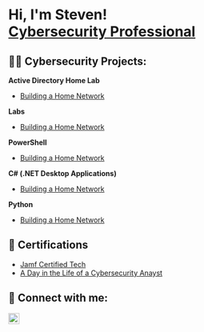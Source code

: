 <h1>Hi, I'm Steven! <br/><a href="www.linkedin.com/in/steven-campbell-862258147/">Cybersecurity Professional</a>

<h2> 👨‍💻 Cybersecurity Projects:</h2>

<b>Active Directory Home Lab</b>
  - [Building a Home Network](https://github.com/stevencampbell368/BuildingHomeNetwork)</b></i>


  <b>Labs</b>
  - [Building a Home Network](https://github.com/stevencampbell368/BuildingHomeNetwork)</b></i>

  
  <b>PowerShell</b>
  - [Building a Home Network](https://github.com/stevencampbell368/BuildingHomeNetwork)</b></i>

    
  <b>C# (.NET Desktop Applications)</b>
  - [Building a Home Network](https://github.com/stevencampbell368/BuildingHomeNetwork)</b></i>

 
  <b>Python</b>
  - [Building a Home Network](https://github.com/stevencampbell368/BuildingHomeNetwork)</b></i>

<h2> 📜 Certifications</h2>

- [Jamf Certified Tech](https://account.jamf.com/training-courses/certificate/CshVo14QYoY2BGQkMuYwUA)
- [A Day in the Life of a Cybersecurity Anayst](https://account.jamf.com/training-courses/certificate/CshVo14QYoY2BGQkMuYwUA)


<h2> 🤳 Connect with me:</h2>

[<img align="left" alt="JoshMadakor | LinkedIn" width="22px" src="https://cdn.jsdelivr.net/npm/simple-icons@v3/icons/linkedin.svg" />][linkedin]

[linkedin]: www.linkedin.com/in/steven-campbell-862258147

<!--
**joshmadakor1/joshmadakor1** is a ✨ _special_ ✨ repository because its `README.md` (this file) appears on your GitHub profile.

Here are some ideas to get you started:

- 🔭 I’m currently working on ...
- 🌱 I’m currently learning ...
- 👯 I’m looking to collaborate on ...
- 🤔 I’m looking for help with ...
- 💬 Ask me about ...
- 📫 How to reach me: ...
- 😄 Pronouns: ...
- ⚡ Fun fact: ...
-->
